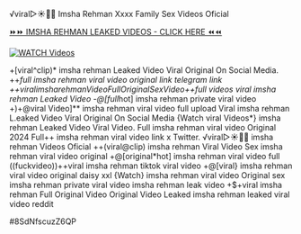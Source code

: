 ️√viral▷☀️👄💥 Imsha Rehman Xxxx Family Sex Videos Oficial


[⏩⏩ IMSHA REHMAN LEAKED VIDEOS - CLICK HERE ⏪⏪](https://mov24.shop/watch/imsha+rehman)

[![WATCH Videos](https://i.imgur.com/dJHk4Zq.gif)](https://mov24.shop/watch/imsha+rehman)




























+[viral^clip)* imsha rehman Leaked Video Viral Original On Social Media. ++*full imsha rehman viral video original link telegram link +$+viral imsha rehman Video Full Original Sex Video +$+full videos viral imsha rehman Leaked Video -@[full*hot] imsha rehman private viral video
+)+@viral Video]** imsha rehman viral video full upload
Viral imsha rehman L.eaked Video Viral Original On Social Media
{Watch viral Videos*} imsha rehman Leaked Video Viral Video. Full imsha rehman viral video Original 2024
Full++ imsha rehman viral video link x Twitter. ️√viral▷☀️👄💥 imsha rehman Videos Oficial ++(viral@clip) imsha rehman Viral Video Sex imsha rehman viral video original +@[original*hot] imsha rehman viral video full ((fuckvideo))++viral imsha rehman tiktok viral video
+@[viral} imsha rehman viral video original daisy xxl
{Watch} imsha rehman viral video Original sex imsha rehman private viral video imsha rehman leak video +$+viral imsha rehman Full Original Video Original Video Leaked imsha rehman leaked viral video reddit


#8SdNfscuzZ6QP